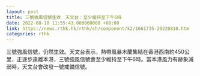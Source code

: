 ```yaml
---
layout: post
title: 三號強風信號生效　天文台：至少維持至下午6時
date: 2022-08-10 11:55:43.000000000 +08:00
link: https://news.rthk.hk/rthk/ch/component/k2/1661735-20220810.htm
categories: rthk
---
```


三號強風信號，仍然生效。天文台表示，熱帶風暴木蘭集結在香港西南約450公里，正逐步遠離本港，三號強風信號會至少維持至下午6時。當本港風力有跡象減弱時，天文台會改發一號戒備信號。

